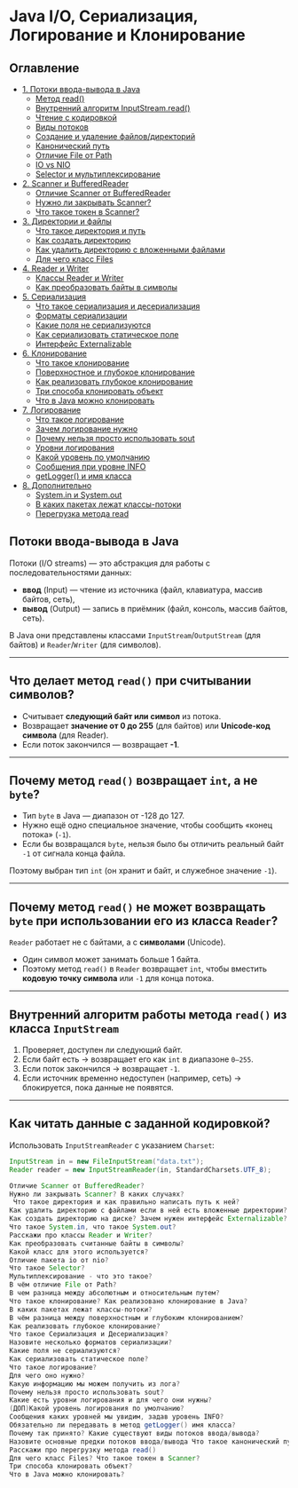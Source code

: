 # Java I/O, Сериализация, Логирование и Клонирование

## Оглавление
- [1. Потоки ввода-вывода в Java](#1-потоки-ввода-вывода-в-java)
  - [Метод read()](#метод-read)
  - [Внутренний алгоритм InputStream.read()](#внутренний-алгоритм-inputstreamread)
  - [Чтение с кодировкой](#чтение-с-кодировкой)
  - [Виды потоков](#виды-потоков)
  - [Создание и удаление файлов/директорий](#создание-и-удаление-файловдиректорий)
  - [Канонический путь](#канонический-путь)
  - [Отличие File от Path](#отличие-file-от-path)
  - [IO vs NIO](#io-vs-nio)
  - [Selector и мультиплексирование](#selector-и-мультиплексирование)
- [2. Scanner и BufferedReader](#2-scanner-и-bufferedreader)
  - [Отличие Scanner от BufferedReader](#отличие-scanner-от-bufferedreader)
  - [Нужно ли закрывать Scanner?](#нужно-ли-закрывать-scanner)
  - [Что такое токен в Scanner?](#что-такое-токен-в-scanner)
- [3. Директории и файлы](#3-директории-и-файлы)
  - [Что такое директория и путь](#что-такое-директория-и-путь)
  - [Как создать директорию](#как-создать-директорию)
  - [Как удалить директорию с вложенными файлами](#как-удалить-директорию-с-вложенными-файлами)
  - [Для чего класс Files](#для-чего-класс-files)
- [4. Reader и Writer](#4-reader-и-writer)
  - [Классы Reader и Writer](#классы-reader-и-writer)
  - [Как преобразовать байты в символы](#как-преобразовать-байты-в-символы)
- [5. Сериализация](#5-сериализация)
  - [Что такое сериализация и десериализация](#что-такое-сериализация-и-десериализация)
  - [Форматы сериализации](#форматы-сериализации)
  - [Какие поля не сериализуются](#какие-поля-не-сериализуются)
  - [Как сериализовать статическое поле](#как-сериализовать-статическое-поле)
  - [Интерфейс Externalizable](#интерфейс-externalizable)
- [6. Клонирование](#6-клонирование)
  - [Что такое клонирование](#что-такое-клонирование)
  - [Поверхностное и глубокое клонирование](#поверхностное-и-глубокое-клонирование)
  - [Как реализовать глубокое клонирование](#как-реализовать-глубокое-клонирование)
  - [Три способа клонировать объект](#три-способа-клонировать-объект)
  - [Что в Java можно клонировать](#что-в-java-можно-клонировать)
- [7. Логирование](#7-логирование)
  - [Что такое логирование](#что-такое-логирование)
  - [Зачем логирование нужно](#зачем-логирование-нужно)
  - [Почему нельзя просто использовать sout](#почему-нельзя-просто-использовать-sout)
  - [Уровни логирования](#уровни-логирования)
  - [Какой уровень по умолчанию](#какой-уровень-по-умолчанию)
  - [Сообщения при уровне INFO](#сообщения-при-уровне-info)
  - [getLogger() и имя класса](#getlogger-и-имя-класса)
- [8. Дополнительно](#8-дополнительно)
  - [System.in и System.out](#systemin-и-systemout)
  - [В каких пакетах лежат классы-потоки](#в-каких-пакетах-лежат-классы-потоки)
  - [Перегрузка метода read](#перегрузка-метода-read)

## Потоки ввода-вывода в Java

Потоки (I/O streams) — это абстракция для работы с последовательностями данных:  
- **ввод** (Input) — чтение из источника (файл, клавиатура, массив байтов, сеть),  
- **вывод** (Output) — запись в приёмник (файл, консоль, массив байтов, сеть).  

В Java они представлены классами `InputStream`/`OutputStream` (для байтов) и `Reader`/`Writer` (для символов).

---

## Что делает метод `read()` при считывании символов?  
- Считывает **следующий байт или символ** из потока.  
- Возвращает **значение от 0 до 255** (для байтов) или **Unicode-код символа** (для Reader).  
- Если поток закончился — возвращает **-1**.  

---

## Почему метод `read()` возвращает `int`, а не `byte`?  
- Тип `byte` в Java — диапазон от -128 до 127.  
- Нужно ещё одно специальное значение, чтобы сообщить «конец потока» (`-1`).  
- Если бы возвращался `byte`, нельзя было бы отличить реальный байт `-1` от сигнала конца файла.  

Поэтому выбран тип `int` (он хранит и байт, и служебное значение `-1`).

---

## Почему метод `read()` не может возвращать `byte` при использовании его из класса `Reader`?  
`Reader` работает не с байтами, а с **символами** (Unicode).  
- Один символ может занимать больше 1 байта.  
- Поэтому метод `read()` в `Reader` возвращает `int`, чтобы вместить **кодовую точку символа** или `-1` для конца потока.  

---

## Внутренний алгоритм работы метода `read()` из класса `InputStream`  
1. Проверяет, доступен ли следующий байт.  
2. Если байт есть → возвращает его как `int` в диапазоне `0–255`.  
3. Если поток закончился → возвращает `-1`.  
4. Если источник временно недоступен (например, сеть) → блокируется, пока данные не появятся.  

---

## Как читать данные с заданной кодировкой?  
Использовать `InputStreamReader` с указанием `Charset`:  

```java
InputStream in = new FileInputStream("data.txt");
Reader reader = new InputStreamReader(in, StandardCharsets.UTF_8);

Отличие Scanner от BufferedReader?
Нужно ли закрывать Scanner? В каких случаях?
 Что такое директория и как правильно написать путь к ней?
Как удалить директорию с файлами если в ней есть вложенные директории?
Как создать директорию на диске? Зачем нужен интерфейс Externalizable?
Что такое System.in, что такое System.out?
Расскажи про классы Reader и Writer?
Как преобразовать считанные байты в символы?
Какой класс для этого используется?
Отличие пакета io от nio?
Что такое Selector?
Мультиплексирование - что это такое?
В чём отличие File от Path?
В чем разница между абсолютным и относительным путем?
Что такое клонирование? Как реализовано клонирование в Java?
В каких пакетах лежат классы-потоки?
В чём разница между поверхностным и глубоким клонированием?
Как реализовать глубокое клонирование?
Что такое Сериализация и Десериализация?
Назовите несколько форматов сериализации?
Какие поля не сериализуются?
Как сериализовать статическое поле?
Что такое логирование?
Для чего оно нужно?
Какую информацию мы можем получить из лога?
Почему нельзя просто использовать sout?
Какие есть уровни логирования и для чего они нужны?
(ДОП)Какой уровень логирования по умолчанию?
Сообщения каких уровней мы увидим, задав уровень INFO?
Обязательно ли передавать в метод getLogger() имя класса?
Почему так принято? Какие существуют виды потоков ввода/вывода?
Назовите основные предки потоков ввода/вывода Что такое канонический путь?
Расскажи про перегрузку метода read()
Для чего класс Files? Что такое токен в Scanner?
Три способа клонировать объект?
Что в Java можно клонировать?
